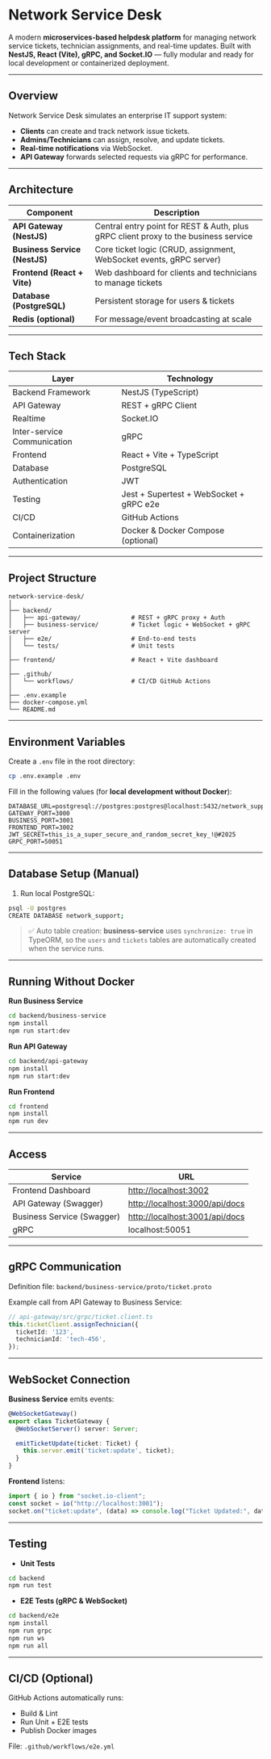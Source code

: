 #  Network Service Desk

A modern **microservices-based helpdesk platform** for managing network service tickets, technician assignments, and real-time updates.
Built with **NestJS, React (Vite), gRPC, and Socket.IO** — fully modular and ready for local development or containerized deployment.

---

##  Overview

Network Service Desk simulates an enterprise IT support system:

*  **Clients** can create and track network issue tickets.
*  **Admins/Technicians** can assign, resolve, and update tickets.
*  **Real-time notifications** via WebSocket.
*  **API Gateway** forwards selected requests via gRPC for performance.

---

##  Architecture

| Component                     | Description                                                                         |
| ----------------------------- | ----------------------------------------------------------------------------------- |
| **API Gateway (NestJS)**      | Central entry point for REST & Auth, plus gRPC client proxy to the business service |
| **Business Service (NestJS)** | Core ticket logic (CRUD, assignment, WebSocket events, gRPC server)                 |
| **Frontend (React + Vite)**   | Web dashboard for clients and technicians to manage tickets                         |
| **Database (PostgreSQL)**     | Persistent storage for users & tickets                                              |
| **Redis (optional)**          | For message/event broadcasting at scale                                             |

---

##  Tech Stack

| Layer                       | Technology                              |
| --------------------------- | --------------------------------------- |
| Backend Framework           | NestJS (TypeScript)                     |
| API Gateway                 | REST + gRPC Client                      |
| Realtime                    | Socket.IO                               |
| Inter-service Communication | gRPC                                    |
| Frontend                    | React + Vite + TypeScript               |
| Database                    | PostgreSQL                              |
| Authentication              | JWT                                     |
| Testing                     | Jest + Supertest + WebSocket + gRPC e2e |
| CI/CD                       | GitHub Actions                          |
| Containerization            | Docker & Docker Compose (optional)      |

---

##  Project Structure

```
network-service-desk/
│
├── backend/
│   ├── api-gateway/              # REST + gRPC proxy + Auth
│   ├── business-service/         # Ticket logic + WebSocket + gRPC server
│   ├── e2e/                      # End-to-end tests
│   └── tests/                    # Unit tests
│
├── frontend/                     # React + Vite dashboard
│
├── .github/
│   └── workflows/                # CI/CD GitHub Actions
│
├── .env.example
├── docker-compose.yml
└── README.md
```

---

##  Environment Variables

Create a `.env` file in the root directory:

```bash
cp .env.example .env
```

Fill in the following values (for **local development without Docker**):

```env
DATABASE_URL=postgresql://postgres:postgres@localhost:5432/network_support
GATEWAY_PORT=3000
BUSINESS_PORT=3001
FRONTEND_PORT=3002
JWT_SECRET=this_is_a_super_secure_and_random_secret_key_!@#2025
GRPC_PORT=50051
```

---

##  Database Setup (Manual)

1. Run local PostgreSQL:

```bash
psql -U postgres
CREATE DATABASE network_support;
```

> ✅ Auto table creation: **business-service** uses `synchronize: true` in TypeORM, so the `users` and `tickets` tables are automatically created when the service runs.

---

##  Running Without Docker

 **Run Business Service**

```bash
cd backend/business-service
npm install
npm run start:dev
```

 **Run API Gateway**

```bash
cd backend/api-gateway
npm install
npm run start:dev
```

 **Run Frontend**

```bash
cd frontend
npm install
npm run dev
```

---

##  Access

| Service                    | URL                                                              |
| -------------------------- | ---------------------------------------------------------------- |
| Frontend Dashboard         | [http://localhost:3002](http://localhost:3002)                   |
| API Gateway (Swagger)      | [http://localhost:3000/api/docs](http://localhost:3000/api/docs) |
| Business Service (Swagger) | [http://localhost:3001/api/docs](http://localhost:3001/api/docs) |
| gRPC                       | localhost:50051                                                  |

---

##  gRPC Communication

Definition file: `backend/business-service/proto/ticket.proto`

Example call from API Gateway to Business Service:

```ts
// api-gateway/src/grpc/ticket.client.ts
this.ticketClient.assignTechnician({
  ticketId: '123',
  technicianId: 'tech-456',
});
```

---

##  WebSocket Connection

**Business Service** emits events:

```ts
@WebSocketGateway()
export class TicketGateway {
  @WebSocketServer() server: Server;

  emitTicketUpdate(ticket: Ticket) {
    this.server.emit('ticket:update', ticket);
  }
}
```

**Frontend** listens:

```ts
import { io } from "socket.io-client";
const socket = io("http://localhost:3001");
socket.on("ticket:update", (data) => console.log("Ticket Updated:", data));
```

---

##  Testing

* **Unit Tests**

```bash
cd backend
npm run test
```

* **E2E Tests (gRPC & WebSocket)**

```bash
cd backend/e2e
npm install
npm run grpc
npm run ws
npm run all
```

---

##  CI/CD (Optional)

GitHub Actions automatically runs:

* Build & Lint
* Run Unit + E2E tests
* Publish Docker images

File: `.github/workflows/e2e.yml`
